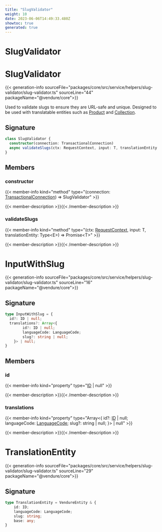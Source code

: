 ```yaml
---
title: "SlugValidator"
weight: 10
date: 2023-06-06T14:49:33.480Z
showtoc: true
generated: true
---
```

<!-- This file was generated from the Vendure source. Do not modify. Instead, re-run the "docs:build" script -->

# SlugValidator
<div class="symbol">


# SlugValidator

{{< generation-info sourceFile="packages/core/src/service/helpers/slug-validator/slug-validator.ts" sourceLine="44" packageName="@vendure/core">}}

Used to validate slugs to ensure they are URL-safe and unique. Designed to be used with translatable
entities such as <a href='/typescript-api/entities/product#product'>Product</a> and <a href='/typescript-api/entities/collection#collection'>Collection</a>.

## Signature

```TypeScript
class SlugValidator {
  constructor(connection: TransactionalConnection)
  async validateSlugs(ctx: RequestContext, input: T, translationEntity: Type<E>) => Promise<T>;
}
```
## Members

### constructor

{{< member-info kind="method" type="(connection: <a href='/typescript-api/data-access/transactional-connection#transactionalconnection'>TransactionalConnection</a>) => SlugValidator"  >}}

{{< member-description >}}{{< /member-description >}}

### validateSlugs

{{< member-info kind="method" type="(ctx: <a href='/typescript-api/request/request-context#requestcontext'>RequestContext</a>, input: T, translationEntity: Type&#60;E&#62;) => Promise&#60;T&#62;"  >}}

{{< member-description >}}{{< /member-description >}}


</div>
<div class="symbol">


# InputWithSlug

{{< generation-info sourceFile="packages/core/src/service/helpers/slug-validator/slug-validator.ts" sourceLine="16" packageName="@vendure/core">}}



## Signature

```TypeScript
type InputWithSlug = {
  id?: ID | null;
  translations?: Array<{
        id?: ID | null;
        languageCode: LanguageCode;
        slug?: string | null;
    }> | null;
}
```
## Members

### id

{{< member-info kind="property" type="<a href='/typescript-api/common/id#id'>ID</a> | null"  >}}

{{< member-description >}}{{< /member-description >}}

### translations

{{< member-info kind="property" type="Array&#60;{         id?: <a href='/typescript-api/common/id#id'>ID</a> | null;         languageCode: <a href='/typescript-api/common/language-code#languagecode'>LanguageCode</a>;         slug?: string | null;     }&#62; | null"  >}}

{{< member-description >}}{{< /member-description >}}


</div>
<div class="symbol">


# TranslationEntity

{{< generation-info sourceFile="packages/core/src/service/helpers/slug-validator/slug-validator.ts" sourceLine="29" packageName="@vendure/core">}}



## Signature

```TypeScript
type TranslationEntity = VendureEntity & {
    id: ID;
    languageCode: LanguageCode;
    slug: string;
    base: any;
}
```
</div>
